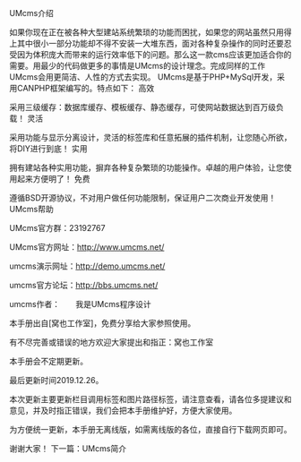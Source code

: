 UMcms介绍

如果你现在正在被各种大型建站系统繁琐的功能而困扰，如果您的网站虽然只用得上其中很小一部分功能却不得不安装一大堆东西，面对各种复杂操作的同时还要忍受因为体积庞大而带来的运行效率低下的问题。那么这一款cms应该更加适合你的需要。用最少的代码做更多的事情是UMcms的设计理念。完成同样的工作UMcms会用更简洁、人性的方式去实现。
UMcms是基于PHP+MySql开发，采用CANPHP框架编写的。特点如下：
高效

采用三级缓存：数据库缓存、模板缓存、静态缓存，可使网站数据达到百万级负载！
灵活

采用功能与显示分离设计，灵活的标签库和任意拓展的插件机制，让您随心所欲，将DIY进行到底！
实用

拥有建站各种实用功能，摒弃各种复杂繁琐的功能操作。卓越的用户体验，让您使用起来方便明了！
免费

遵循BSD开源协议，不对用户做任何功能限制，保证用户二次商业开发使用！
UMcms帮助

UMcms官方群：23192767

UMcms官方网址：http://www.umcms.net/

umcms演示网址：http://demo.umcms.net/

umcms官方论坛：http://bbs.umcms.net/

umcms作者：　　我是UMcms程序设计

本手册出自[窝也工作室]，免费分享给大家参照使用。

有不尽完善或错误的地方欢迎大家提出和指正：窝也工作室


本手册会不定期更新。

最后更新时间2019.12.26。

本次更新主要更新栏目调用标签和图片路径标签，请注意查看，请各位多提建议和意见，并及时指正错误，我们会把本手册维护好，方便大家使用。

为方便统一更新，本手册无离线版，如需离线版的各位，直接自行下载网页即可。

谢谢大家！
下一篇：UMcms简介
